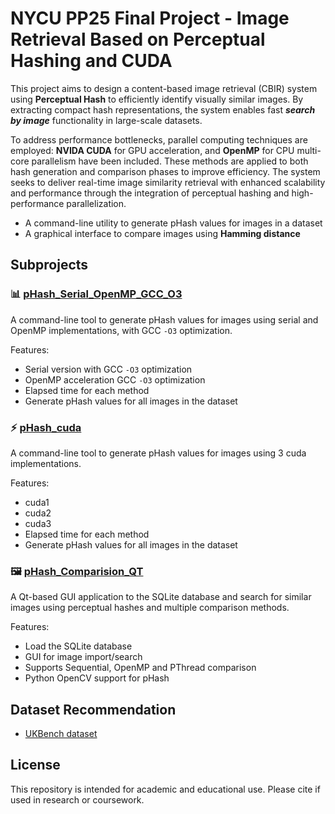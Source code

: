 # NYCU PP25 Final Project - Image Retrieval Based on Perceptual Hashing and CUDA
This project aims to design a content-based image retrieval (CBIR) system using **Perceptual Hash** to efficiently identify visually similar images. By extracting compact hash representations, the system enables fast ***search by image*** functionality in large-scale datasets. 

To address performance bottlenecks, parallel computing techniques are employed: **NVIDA CUDA** for GPU acceleration, and **OpenMP** for CPU multi-core parallelism have been included. These methods are applied to both hash generation and comparison phases to improve efficiency. The system seeks to deliver real-time image similarity retrieval with enhanced scalability and performance through the integration of perceptual hashing and high-performance parallelization.

- A command-line utility to generate pHash values for images in a dataset
- A graphical interface to compare images using **Hamming distance**

## Subprojects

### 📊 [pHash_Serial_OpenMP_GCC_O3](./pHash_Generation_Serial_OpenMP_GCC_O3/)
A command-line tool to generate pHash values for images using serial and OpenMP implementations, with GCC `-O3` optimization.

Features:
- Serial version with GCC `-O3` optimization
- OpenMP acceleration GCC `-O3` optimization
- Elapsed time for each method
- Generate pHash values for all images in the dataset
### ⚡ [pHash_cuda](./pHash_cuda/)
A command-line tool to generate pHash values for images using 3 cuda implementations.

Features:
- cuda1
- cuda2
- cuda3
- Elapsed time for each method
- Generate pHash values for all images in the dataset

### 🖼️ [pHash_Comparision_QT](./pHash_Comparison_QT/)
A Qt-based GUI application to the SQLite database and search for similar images using perceptual hashes and multiple comparison methods.

Features:
- Load the SQLite database
- GUI for image import/search
- Supports Sequential, OpenMP and PThread comparison
- Python OpenCV support for pHash

## Dataset Recommendation

- [UKBench dataset](https://www.kaggle.com/datasets/sunghoshim/ukbench100)

## License

This repository is intended for academic and educational use. Please cite if used in research or coursework.
